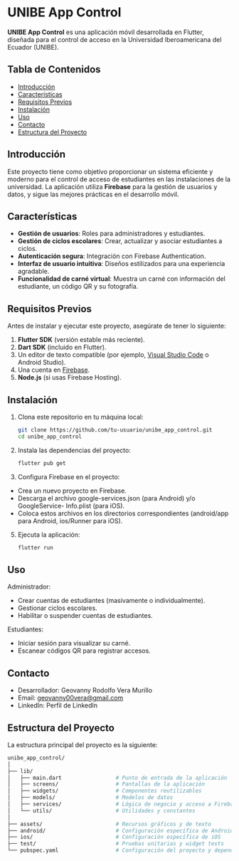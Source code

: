 # UNIBE App Control

**UNIBE App Control** es una aplicación móvil desarrollada en Flutter, diseñada para el control de acceso en la Universidad Iberoamericana del Ecuador (UNIBE).

## Tabla de Contenidos

- [Introducción](#introducción)
- [Características](#características)
- [Requisitos Previos](#requisitos-previos)
- [Instalación](#instalación)
- [Uso](#uso)
- [Contacto](#contacto)
- [Estructura del Proyecto](#estructura-del-proyecto)
## Introducción

Este proyecto tiene como objetivo proporcionar un sistema eficiente y moderno para el control de acceso de estudiantes en las instalaciones de la universidad. La aplicación utiliza **Firebase** para la gestión de usuarios y datos, y sigue las mejores prácticas en el desarrollo móvil.

## Características

- **Gestión de usuarios**: Roles para administradores y estudiantes.
- **Gestión de ciclos escolares**: Crear, actualizar y asociar estudiantes a ciclos.
- **Autenticación segura**: Integración con Firebase Authentication.
- **Interfaz de usuario intuitiva**: Diseños estilizados para una experiencia agradable.
- **Funcionalidad de carné virtual**: Muestra un carné con información del estudiante, un código QR y su fotografía.

## Requisitos Previos

Antes de instalar y ejecutar este proyecto, asegúrate de tener lo siguiente:

1. **Flutter SDK** (versión estable más reciente).
2. **Dart SDK** (incluido en Flutter).
3. Un editor de texto compatible (por ejemplo, [Visual Studio Code](https://code.visualstudio.com/) o Android Studio).
4. Una cuenta en [Firebase](https://firebase.google.com/).
5. **Node.js** (si usas Firebase Hosting).

## Instalación

1. Clona este repositorio en tu máquina local:

   ```bash
   git clone https://github.com/tu-usuario/unibe_app_control.git
   cd unibe_app_control
2. Instala las dependencias del proyecto:
   ```bash
   flutter pub get
4. Configura Firebase en el proyecto:
  - Crea un nuevo proyecto en Firebase.
  - Descarga el archivo google-services.json (para Android) y/o GoogleService-      Info.plist (para iOS).
  - Coloca estos archivos en los directorios correspondientes (android/app para   Android, ios/Runner para iOS).
5. Ejecuta la aplicación:
      ```bash
      flutter run
## Uso
Administrador:
  - Crear cuentas de estudiantes (masivamente o individualmente).
  - Gestionar ciclos escolares.
  - Habilitar o suspender cuentas de estudiantes.
    
Estudiantes:
  - Iniciar sesión para visualizar su carné.
  - Escanear códigos QR para registrar accesos.

## Contacto
- Desarrollador: Geovanny Rodolfo Vera Murillo
- Email: geovanny00vera@gmail.com
- LinkedIn: Perfil de LinkedIn

## Estructura del Proyecto
La estructura principal del proyecto es la siguiente:
   ```bash
unibe_app_control/
│
├── lib/
│   ├── main.dart                 # Punto de entrada de la aplicación
│   ├── screens/                  # Pantallas de la aplicación
│   ├── widgets/                  # Componentes reutilizables
│   ├── models/                   # Modelos de datos
│   ├── services/                 # Lógica de negocio y acceso a Firebase
│   └── utils/                    # Utilidades y constantes
│
├── assets/                       # Recursos gráficos y de texto
├── android/                      # Configuración específica de Android
├── ios/                          # Configuración específica de iOS
├── test/                         # Pruebas unitarias y widget tests
└── pubspec.yaml                  # Configuración del proyecto y dependencias




